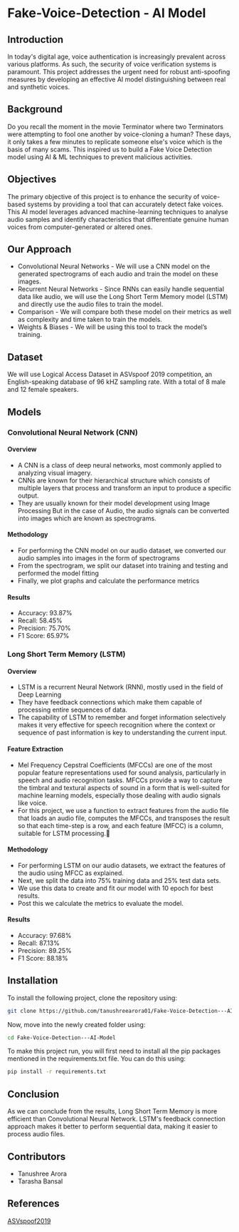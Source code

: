 # Fake-Voice-Detection - AI Model

## Introduction 
In today's digital age, voice authentication is increasingly prevalent across various platforms. As such, the security of voice verification systems is paramount. This project addresses the urgent need for robust anti-spoofing measures by developing an effective AI model distinguishing between real and synthetic voices.

## Background 
Do you recall the moment in the movie Terminator where two Terminators were attempting to fool one another by voice-cloning a human? These days, it only takes a few minutes to replicate someone else's voice which is the basis of many scams. This inspired us to build a Fake Voice Detection model using AI & ML techniques to prevent malicious activities. 

## Objectives
The primary objective of this project is to enhance the security of voice-based systems by providing a tool that can accurately detect fake voices. This AI model leverages advanced machine-learning techniques to analyse audio samples and identify characteristics that differentiate genuine human voices from computer-generated or altered ones.

## Our Approach
- Convolutional Neural Networks - We will use a CNN model on the generated spectrograms of each audio and train the model on these images.
- Recurrent Neural Networks - Since RNNs can easily handle sequential data like audio, we will use the Long Short Term Memory model (LSTM) and directly use the audio files to train the model.
- Comparison -  We will compare both these model on their metrics as well as complexity and time taken to train the models.
- Weights & Biases - We will be using this tool to track the model’s training.

## Dataset

We will use Logical Access Dataset in ASVspoof 2019 competition, an English-speaking database of 96 kHZ sampling rate. With a total of 8 male and 12 female speakers. 

## Models 

### Convolutional Neural Network (CNN)

#### Overview
- A CNN is a class of deep neural networks, most commonly applied to analyzing visual imagery. 
- CNNs are known for their hierarchical structure which consists of multiple layers that process and transform an input to produce a specific output.
- They are usually known for their model development using Image Processing
But in the case of Audio, the audio signals can be converted into images which are known as spectrograms.

#### Methodology

- For performing the CNN model on our audio dataset, we converted our audio samples into images in the form of spectrograms 
- From the spectrogram, we split our dataset into training and testing and performed the model fitting
- Finally, we plot graphs and calculate the performance metrics

#### Results
- Accuracy: 93.87%
- Recall: 58.45%
- Precision: 75.70%
- F1 Score: 65.97%

### Long Short Term Memory (LSTM)

#### Overview
- LSTM is a recurrent Neural Network (RNN), mostly used in the field of Deep Learning
- They have feedback connections which make them capable of processing entire sequences of data. 
- The capability of LSTM to remember and forget information selectively makes it very effective for speech recognition where the context or sequence of past information is key to understanding the current input.

#### Feature Extraction 
- Mel Frequency Cepstral Coefficients (MFCCs) are one of the most popular feature representations used for sound analysis, particularly in speech and audio recognition tasks. MFCCs provide a way to capture the timbral and textural aspects of sound in a form that is well-suited for machine learning models, especially those dealing with audio signals like voice.
- For this project, we use a function to extract features from the audio file that loads an audio file, computes the MFCCs, and transposes the result so that each time-step is a row, and each feature (MFCC) is a column, suitable for LSTM processing.


#### Methodology 
- For performing LSTM on our audio datasets, we extract the features of the audio using MFCC as explained.
- Next, we split the data into 75% training data and 25% test data sets.
- We use this data to create and fit our model with 10 epoch for best results.
- Post this we calculate the metrics to evaluate the model.

#### Results 
- Accuracy: 97.68%
- Recall: 87.13%
- Precision: 89.25%
- F1 Score: 88.18%


## Installation

To install the following project, clone the repository using: 
```bash
git clone https://github.com/tanushreearora01/Fake-Voice-Detection---AI-Model.git
```

Now, move into the newly created folder using: 
```bash
cd Fake-Voice-Detection---AI-Model
```

To make this project run, you will first need to install all the pip packages mentioned in the requirements.txt file. 
You can do this using:
```bash
pip install -r requirements.txt
```

## Conclusion 
As we can conclude from the results, Long Short Term Memory is more efficient than Convolutional Neural Network. 
LSTM's feedback connection approach makes it better to perform sequential data, making it easier to process audio files. 
## Contributors 

- Tanushree Arora 
- Tarasha Bansal


## References 
[ASVspoof2019](https://www.asvspoof.org/index2019.html)


